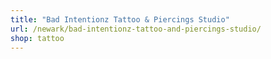 ```yaml
---
title: "Bad Intentionz Tattoo & Piercings Studio"
url: /newark/bad-intentionz-tattoo-and-piercings-studio/
shop: tattoo
---
```

